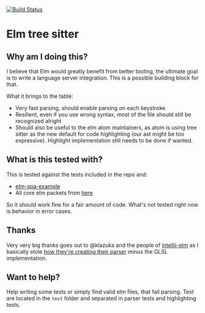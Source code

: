 [![Build Status](https://github.com/elm-tooling/tree-sitter-elm/actions/workflows/test.yml/badge.svg)](https://github.com/elm-tooling/tree-sitter-elm/actions/workflows/test.yml)

# Elm tree sitter

## Why am I doing this?

I believe that Elm would greatly benefit from better tooling, the ultimate goal is to write a language server integration. This is a possible building block for that.

What it brings to the table:

- Very fast parsing, should enable parsing on each keystroke
- Resilient, even if you use wrong syntax, most of the file should still be recognized alright
- Should also be useful to the elm atom maintainers, as atom is using tree sitter as the new default for code highlighting (our ast might be too expressive). Highlight implementation still needs to be done if wanted.

## What is this tested with?

This is tested against the tests included in the repo and:

- [elm-spa-example](https://github.com/rtfeldman/elm-spa-example)
- All core elm packets from [here](https://github.com/elm)

So it should work fine for a fair amount of code. What's not tested right now is behavior in error cases.

## Thanks

Very very big thanks goes out to @klazuka and the people of [intellij-elm](https://github.com/klazuka/intellij-elm/) as I basically stole [how they're creating their parser](https://github.com/klazuka/intellij-elm/blob/master/src/main/grammars/ElmParser.bnf) minus the GLSL implementation.

## Want to help?

Help writing some tests or simply find valid elm files, that fail parsing.
Test are located in the `test` folder and separated in parser tests and highlighting tests.
